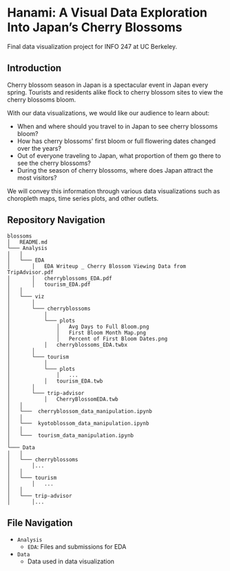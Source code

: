 # Hanami: A Visual Data Exploration Into Japan’s Cherry Blossoms

Final data visualization project for INFO 247 at UC Berkeley.

## Introduction

Cherry blossom season in Japan is a spectacular event in Japan every spring. Tourists and residents alike flock to cherry blossom sites to view the cherry blossoms bloom.

With our data visualizations, we would like our audience to learn about:
* When and where should you travel to in Japan to see cherry blossoms bloom?
* How has cherry blossoms' first bloom or full flowering dates changed over the years?
* Out of everyone traveling to Japan, what proportion of them go there to see the cherry blossoms?
* During the season of cherry blossoms, where does Japan attract the most visitors?

We will convey this information through various data visualizations such as choropleth maps, time series plots, and other outlets.

## Repository Navigation

```
blossoms
│   README.md   
└─── Analysis
│   │
│   └─── EDA
│       │   EDA Writeup _ Cherry Blossom Viewing Data from TripAdvisor.pdf
│       │   cherryblossoms_EDA.pdf
│       │   tourism_EDA.pdf
│   │
│   └─── viz
│       │
│       └─── cherryblossoms
│           │
│           └─── plots
│           	│   Avg Days to Full Bloom.png
│           	│   First Bloom Month Map.png
│           	│   Percent of First Bloom Dates.png
│           │   cherryblossoms_EDA.twbx
│       │
│       └─── tourism
│           │
│           └─── plots
│           	│   ...
│           │   tourism_EDA.twb
│       │
│       └─── trip-advisor
│           │   CherryBlossomEDA.twb
│   │
│   └───  cherryblossom_data_manipulation.ipynb
│   │
│   └───  kyotoblossom_data_manipulation.ipynb
│   │
│   └───  tourism_data_manipulation.ipynb 
│   
└─── Data
│   │
│   └─── cherryblossoms
│       │...
│   │
│   └─── tourism
│       │   ...
│   │
│   └─── trip-advisor
│       │...
```
## File Navigation
* `Analysis`
  - `EDA`: Files and submissions for EDA
* `Data`
  - Data used in data visualization